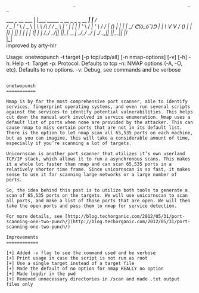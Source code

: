                              _                                          _       _
  ___  _ __   ___           | |___      _____    _ __  _   _ _ __   ___| |__   / \
 / _ \| '_ \ / _ \          | __\ \ /\ / / _ \  | '_ \| | | | '_ \ / __| '_ \ /  /
| (_) | | | |  __/ ᕦ(ò_óˇ)ᕤ | |_ \ V  V / (_) | | |_) | |_| | | | | (__| | | /\_/ 
 \___/|_| |_|\___|           \__| \_/\_/ \___/  | .__/ \__,_|_| |_|\___|_| |_\/   
                                                |_|                               
                                                              improved by arty-hlr

Usage: onetwopunch -t target [-p tcp/udp/all] [-n nmap-options] [-v] [-h]
       -h: Help
       -t: Target
       -p: Protocol. Defaults to tcp
       -n: NMAP options (-A, -O, etc). Defaults to no options.
       -v: Debug, see commands and be verbose
```

onetwopunch
===========

Nmap is by far the most comprehensive port scanner, able to identify services, fingerprint operating systems, and even run several scripts against the services to identify potential vulnerabilities. This helps cut down the manual work involved in service enumeration. Nmap uses a default list of ports when none are provided by the attacker. This can cause nmap to miss certain ports that are not in its default list. There is the option to let nmap scan all 65,535 ports on each machine, but as you can imagine, this will take a considerable amount of time, especially if you’re scanning a lot of targets.

Unicornscan is another port scanner that utilizes it’s own userland TCP/IP stack, which allows it to run a asynchronous scans. This makes it a whole lot faster than nmap and can scan 65,535 ports in a relatively shorter time frame. Since unicornscan is so fast, it makes sense to use it for scanning large networks or a large number of ports.

So, the idea behind this post is to utilize both tools to generate a scan of 65,535 ports on the targets. We will use unicornscan to scan all ports, and make a list of those ports that are open. We will then take the open ports and pass them to nmap for service detection.

For more details, see [http://blog.techorganic.com/2012/05/31/port-scanning-one-two-punch/](http://blog.techorganic.com/2012/05/31/port-scanning-one-two-punch/)

Improvements
============

[+] Added -v flag to see the command used and be verbose
[+] Print usage in case the script is not run as root
[+] Use a single target instead of a target file
[+] Made the default of no option for nmap REALLY no option
[+] Made logdir in the pwd
[+] Removed unnecessary directories in /scan and made .txt output files only

